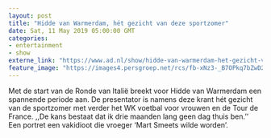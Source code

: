 ```yaml
---
layout: post
title: "Hidde van Warmerdam, hét gezicht van deze sportzomer"
date: Sat, 11 May 2019 05:00:00 GMT
categories: 
- entertainment 
- show 
externe_link: "https://www.ad.nl/show/hidde-van-warmerdam-het-gezicht-van-deze-sportzomer~a6d576b9/"
feature_image: "https://images4.persgroep.net/rcs/fb-xNz3-_B7OPkq7bZwD2AK805Y/diocontent/146783458/_fitwidth/400/?appId=21791a8992982cd8da851550a453bd7f&quality=0.7"
---
```


Met de start van de Ronde van Italië breekt voor Hidde van Warmerdam een spannende periode aan. De presentator is namens deze krant hét gezicht van de sportzomer met verder het WK voetbal voor vrouwen en de Tour de France. ,,De kans bestaat dat ik drie maanden lang geen dag thuis ben.’’ Een portret een vakidioot die vroeger ‘Mart Smeets wilde worden’.
